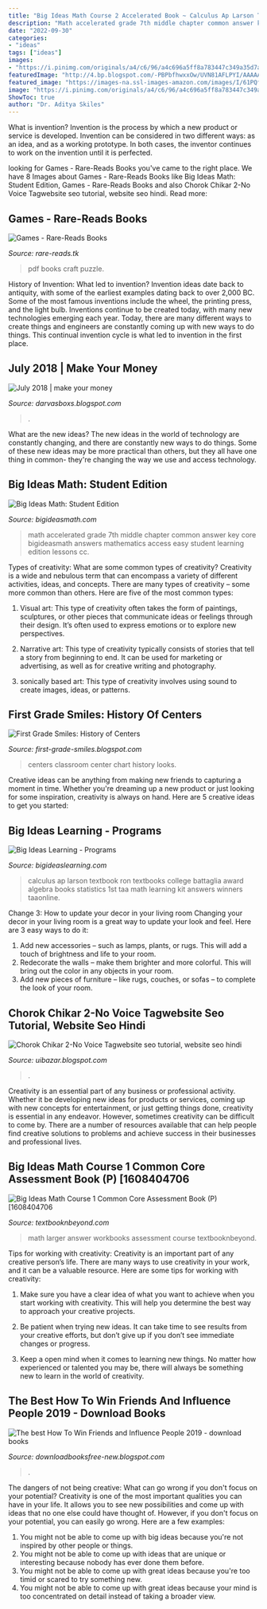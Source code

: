 ```yaml
---
title: "Big Ideas Math Course 2 Accelerated Book ~ Calculus Ap Larson Textbook Ron Textbooks College Battaglia Award Algebra Books Statistics 1st Taa Math Learning Kit Answers Winners Taaonline"
description: "Math accelerated grade 7th middle chapter common answer key core bigideasmath answers mathematics access easy student learning edition lessons cc"
date: "2022-09-30"
categories:
- "ideas"
tags: ["ideas"]
images:
- "https://i.pinimg.com/originals/a4/c6/96/a4c696a5ff8a783447c349a35d7a833f.png"
featuredImage: "http://4.bp.blogspot.com/-PBPbfhwxxOw/UVN81AFLPYI/AAAAAAAABPQ/YpTL3byJw2Y/s1600/IMG_1518.jpg"
featured_image: "https://images-na.ssl-images-amazon.com/images/I/61PQfyuxiaL.png"
image: "https://i.pinimg.com/originals/a4/c6/96/a4c696a5ff8a783447c349a35d7a833f.png"
ShowToc: true
author: "Dr. Aditya Skiles"
---
```



What is invention?
Invention is the process by which a new product or service is developed. Invention can be considered in two different ways: as an idea, and as a working prototype. In both cases, the inventor continues to work on the invention until it is perfected.

	

		
looking for Games - Rare-Reads Books you've came to the right place. We have 8 Images about Games - Rare-Reads Books like Big Ideas Math: Student Edition, Games - Rare-Reads Books and also Chorok Chikar 2-No Voice Tagwebsite seo tutorial, website seo hindi. Read more:
		
    
## Games - Rare-Reads Books

<img loading=lazy src="https://images-na.ssl-images-amazon.com/images/I/5152pVeUYmL._SX315_BO1,204,203,200_.jpg" onerror="this.onerror=null;this.src='https://tse3.mm.bing.net/th?id=OIP.uOKs1G5OnUeVsQo_epe5EwAAAA&amp;pid=15.1';" alt="Games - Rare-Reads Books">

_Source: rare-reads.tk_

>pdf books craft puzzle. 

	

History of Invention: What led to invention?
Invention ideas date back to antiquity, with some of the earliest examples dating back to over 2,000 BC. Some of the most famous inventions include the wheel, the printing press, and the light bulb. Inventions continue to be created today, with many new technologies emerging each year. Today, there are many different ways to create things and engineers are constantly coming up with new ways to do things. This continual invention cycle is what led to invention in the first place.

    
## July 2018 | Make Your Money

<img loading=lazy src="https://i.pinimg.com/originals/a4/c6/96/a4c696a5ff8a783447c349a35d7a833f.png" onerror="this.onerror=null;this.src='https://tse4.mm.bing.net/th?id=OIP.4_dEAv-sQUw6nmHMFhKCDQHaBh&amp;pid=15.1';" alt="July 2018 | make your money">

_Source: darvasboxs.blogspot.com_

>. 

	

What are the new ideas?
The new ideas in the world of technology are constantly changing, and there are constantly new ways to do things. Some of these new ideas may be more practical than others, but they all have one thing in common- they're changing the way we use and access technology.

    
## Big Ideas Math: Student Edition

<img loading=lazy src="https://www.bigideasmath.com/uploads/images/home/cc_cover_images/cc_cvr_red_adv_pe.png" onerror="this.onerror=null;this.src='https://tse2.mm.bing.net/th?id=OIP.McEBeT7U4K68VfXfSK7nMgAAAA&amp;pid=15.1';" alt="Big Ideas Math: Student Edition">

_Source: bigideasmath.com_

>math accelerated grade 7th middle chapter common answer key core bigideasmath answers mathematics access easy student learning edition lessons cc. 

	

Types of creativity: What are some common types of creativity?
Creativity is a wide and nebulous term that can encompass a variety of different activities, ideas, and concepts. There are many types of creativity – some more common than others. Here are five of the most common types:
1. Visual art: This type of creativity often takes the form of paintings, sculptures, or other pieces that communicate ideas or feelings through their design. It’s often used to express emotions or to explore new perspectives.

2. Narrative art: This type of creativity typically consists of stories that tell a story from beginning to end. It can be used for marketing or advertising, as well as for creative writing and photography.

3. sonically based art: This type of creativity involves using sound to create images, ideas, or patterns.

    
## First Grade Smiles: History Of Centers

<img loading=lazy src="http://4.bp.blogspot.com/-PBPbfhwxxOw/UVN81AFLPYI/AAAAAAAABPQ/YpTL3byJw2Y/s1600/IMG_1518.jpg" onerror="this.onerror=null;this.src='https://tse2.mm.bing.net/th?id=OIP.UHR765i_dWtYf24dZkCFtwHaJ4&amp;pid=15.1';" alt="First Grade Smiles: History of Centers">

_Source: first-grade-smiles.blogspot.com_

>centers classroom center chart history looks. 

	

Creative ideas can be anything from making new friends to capturing a moment in time. Whether you're dreaming up a new product or just looking for some inspiration, creativity is always on hand. Here are 5 creative ideas to get you started: 

    
## Big Ideas Learning - Programs

<img loading=lazy src="http://www.mathgraphs.com/images/book_covers/apcalc1e.jpg" onerror="this.onerror=null;this.src='https://tse3.mm.bing.net/th?id=OIP.9rmYkNGMj7D0sqvExtDYkAHaJ7&amp;pid=15.1';" alt="Big Ideas Learning - Programs">

_Source: bigideaslearning.com_

>calculus ap larson textbook ron textbooks college battaglia award algebra books statistics 1st taa math learning kit answers winners taaonline. 

	

Change 3: How to update your decor in your living room
Changing your decor in your living room is a great way to update your look and feel. Here are 3 easy ways to do it: 
1. Add new accessories – such as lamps, plants, or rugs. This will add a touch of brightness and life to your room. 
2. Redecorate the walls – make them brighter and more colorful. This will bring out the color in any objects in your room. 
3. Add new pieces of furniture – like rugs, couches, or sofas – to complete the look of your room.

    
## Chorok Chikar 2-No Voice Tagwebsite Seo Tutorial, Website Seo Hindi

<img loading=lazy src="https://1.bp.blogspot.com/-f2wpmysUS_Y/X6QSeb0f-DI/AAAAAAAAAxA/tjFE9sPIF5sYZj1DhuwPzpF6FQRZgQRCACLcBGAsYHQ/w1200-h630-p-k-no-nu/Chorok%2BChikar%2B2-No%2BVoice%2BTag%2BDj%2BSong.jpg" onerror="this.onerror=null;this.src='https://tse1.mm.bing.net/th?id=OIP.nVIWdPIg_sIHquHqu0kADQAAAA&amp;pid=15.1';" alt="Chorok Chikar 2-No Voice Tagwebsite seo tutorial, website seo hindi">

_Source: uibazar.blogspot.com_

>. 

	

Creativity is an essential part of any business or professional activity. Whether it be developing new ideas for products or services, coming up with new concepts for entertainment, or just getting things done, creativity is essential in any endeavor. However, sometimes creativity can be difficult to come by. There are a number of resources available that can help people find creative solutions to problems and achieve success in their businesses and professional lives.

    
## Big Ideas Math Course 1 Common Core Assessment Book (P) [1608404706

<img loading=lazy src="http://www.textbooknbeyond.com/images/Book_Workbooks_5/1608404706.jpg" onerror="this.onerror=null;this.src='https://tse4.mm.bing.net/th?id=OIP.VAmiPcpf1s-ykf_obpr3iQHaJ4&amp;pid=15.1';" alt="Big Ideas Math Course 1 Common Core Assessment Book (P) [1608404706">

_Source: textbooknbeyond.com_

>math larger answer workbooks assessment course textbooknbeyond. 

	

Tips for working with creativity:
Creativity is an important part of any creative person’s life. There are many ways to use creativity in your work, and it can be a valuable resource. Here are some tips for working with creativity:
1. Make sure you have a clear idea of what you want to achieve when you start working with creativity. This will help you determine the best way to approach your creative projects.

2. Be patient when trying new ideas. It can take time to see results from your creative efforts, but don’t give up if you don’t see immediate changes or progress.

3. Keep a open mind when it comes to learning new things. No matter how experienced or talented you may be, there will always be something new to learn in the world of creativity.


    
## The Best How To Win Friends And Influence People 2019 - Download Books

<img loading=lazy src="https://images-na.ssl-images-amazon.com/images/I/61PQfyuxiaL.png" onerror="this.onerror=null;this.src='https://tse4.mm.bing.net/th?id=OIP.bvNWKuy_8MWbAIeCGXzoagHaNK&amp;pid=15.1';" alt="The best How To Win Friends and Influence People 2019 - download books">

_Source: downloadbooksfree-new.blogspot.com_

>. 

	

The dangers of not being creative: What can go wrong if you don't focus on your potential?
Creativity is one of the most important qualities you can have in your life. It allows you to see new possibilities and come up with ideas that no one else could have thought of. However, if you don't focus on your potential, you can easily go wrong. Here are a few examples: 
1) You might not be able to come up with big ideas because you're not inspired by other people or things. 
2) You might not be able to come up with ideas that are unique or interesting because nobody has ever done them before. 
3) You might not be able to come up with great ideas because you're too timid or scared to try something new. 
4) You might not be able to come up with great ideas because your mind is too concentrated on detail instead of taking a broader view.

